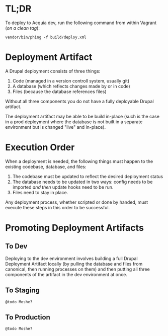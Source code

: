# TL;DR

To deploy to Acquia dev, run the following command from within Vagrant (*on a clean tag*):

`vendor/bin/phing -f build/deploy.xml`

# Deployment Artifact

A Drupal deployment consists of three things:
1) Code (managed in a version controll system, usually git)
2) A database (which reflects changes made by or in code)
3) Files (because the database references files)

Without all three components you do not have a fully deployable Drupal artifact.

The deployment artifact may be able to be build in-place (such is the case in a prod deployment where the database is not built in a separate environment but is changed "live" and in-place).

# Execution Order

When a deployment is needed, the following things must happen to the existing codebase, database, and files:

1) The codebase must be updated to reflect the desired deployment status
2) The database needs to be updated in two ways: config needs to be imported *and then* update hooks need to be run.
3) Files need to stay in place.

Any deployment process, whether scripted or done by handed, must execute these steps in this order to be successful.

# Promoting Deployment Artifacts

## To Dev
Deploying to the dev environment involves building a full Drupal Deployment Artifact locally (by pulling the database and files from canonical, then running processes on them) and then putting all three components of the artifact in the dev environment at once.

## To Staging
`@todo Moshe?`

## To Production
`@todo Moshe?`
